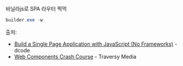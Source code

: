 바닐라js로 SPA 라우터 찍먹


```powershell
builder.exe -w
```


출처:
* [Build a Single Page Application with JavaScript (No Frameworks)](https://youtu.be/6BozpmSjk-Y) - dcode
* [Web Components Crash Course](https://youtu.be/PCWaFLy3VUo) - Traversy Media
